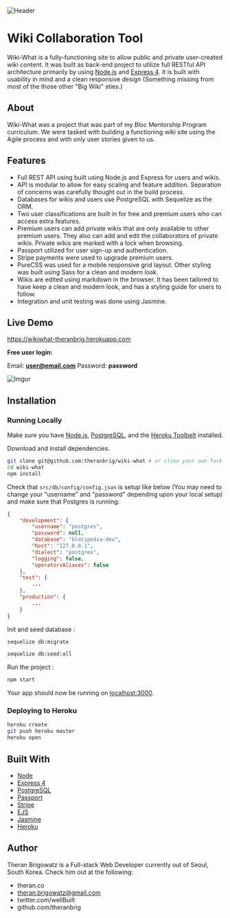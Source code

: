 

![Header](https://i.imgur.com/4z4ngjB.png)

# Wiki Collaboration Tool

Wiki-What is a fully-functioning site to allow public and private user-created wiki content.  It was built as back-end project to utilize full RESTful API architecture primarily by using [Node.js](https://github.com/nodejs/node) and [Express 4](https://github.com/expressjs/express).  It is built with usability in mind and a clean responsive design (Something missing from most of the those other "Big Wiki" sties.)

## About

Wiki-What was a project that was part of my Bloc Mentorship Program curriculum.  We were tasked with building a functioning wiki site using the Agile process and with only user stories given to us.

## Features

* Full REST API using built using Node.js and Express for users and wikis.
* API is modular to allow for easy scaling and feature addition.  Separation of concerns was carefully thought out in the build process.
* Databases for wikis and users use PostgreSQL with Sequelize as the ORM.
* Two user classifications are built in for free and premium users who can access extra features.
* Premium users can add private wikis that are only available to other premium users.  They also can add and edit the collaborators of private wikis.  Private wikis are marked with a lock when browsing.
* Passport utilized for user sign-up and authentication.
* Stripe payments were used to upgrade premium users.
* PureCSS was used for a mobile responsive grid layout.  Other styling was built using Sass for a clean and modern look.
* Wikis are edited using markdown in the browser.  It has been tailored to have keep a clean and modern look, and has a styling guide for users to follow.
* Integration and unit testing was done using Jasmine.

## Live Demo

https://wikiwhat-theranbrig.herokuapp.com

**Free user login:**

Email: **user@email.com**
Password: **password**

![Imgur](https://i.imgur.com/MKnPtcn.jpg)

## Installation

### Running Locally

Make sure you have [Node.js](http://nodejs.org/), [PostgreSQL](https://github.com/postgres/postgres), and the [Heroku Toolbelt](https://toolbelt.heroku.com/) installed.

Download and install dependencies.

```sh
git clone git@github.com:theranbrig/wiki-what # or clone your own fork
cd wiki-what
npm install
```

Check that `src/db/config/config.json` is setup like below (You may need to change your "username" and "password" depending upon your local setup) and make sure that Postgres is running:

```json
{
	"development": {
		"username": "postgres",
		"password": null,
		"database": "blocipedia-dev",
		"host": "127.0.0.1",
		"dialect": "postgres",
		"logging": false,
		"operatorsAliases": false
	},
	"test": {
		...
	},
	"production": {
		...
	}
}
```

Init and seed database :

```sh
sequelize db:migrate

sequelize db:seed:all
```

Run the project :

```sh
npm start
```

Your app should now be running on [localhost:3000](http://localhost:3000/).

### Deploying to Heroku

```sh
heroku create
git push heroku master
heroku open
```

## Built With

* [Node](https://github.com/nodejs/node)
* [Express 4](https://github.com/expressjs/express)
* [PostgreSQL](https://github.com/postgres/postgres)
* [Passport](https://github.com/jaredhanson/passport)
* [Stripe](https://github.com/stripe/stripe-node)
* [EJS](http://ejs.co/)
* [Jasmine](https://github.com/jasmine/jasmine)
* [Heroku](https://github.com/heroku)

## Author

Theran Brigowatz is a Full-stack Web Developer currently out of Seoul, South Korea.  Check him out at the following:

* theran.co
* theran.brigowatz@gmail.com
* twitter.com/wellBuilt
* github.com/theranbrig




